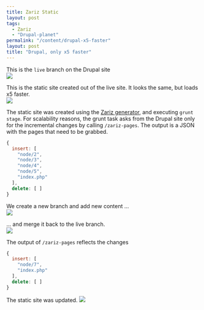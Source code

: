 ```yaml
---
title: Zariz Static
layout: post
tags:
  - Zariz
  - "Drupal-planet"
permalink: "/content/drupal-x5-faster"
layout: post
title: "Drupal, only x5 faster"
---
```


This is the ``live`` branch on the Drupal site  
![]({{BASE_PATH}}/assets/images/posts/zariz-static/1.jpg)

This is the static site created out of the live site. It looks the same, but loads x5 faster.  
![]({{BASE_PATH}}/assets/images/posts/zariz-static/2.jpg)

<!-- more -->

The static site was created using the [Zariz generator](https://npmjs.org/package/generator-zariz), and executing ``grunt stage``.
For scalability reasons, the grunt task asks from the Drupal site only for the incremental changes by calling ``/zariz-pages``. The output is a JSON with the pages that need to be grabbed.

```javascript
{
  insert: [
    "node/2",
    "node/3",
    "node/4",
    "node/5",
    "index.php"
  ],
  delete: [ ]
}
```

We create a new branch and add new content ...  
![]({{BASE_PATH}}/assets/images/posts/zariz-static/3.jpg)

... and merge it back to the live branch.  
![]({{BASE_PATH}}/assets/images/posts/zariz-static/4.jpg)

The output of ``/zariz-pages`` reflects the changes

```javascript
{
  insert: [
    "node/7",
    "index.php"
  ],
  delete: [ ]
}
```

The static site was updated.
![]({{BASE_PATH}}/assets/images/posts/zariz-static/4.jpg)